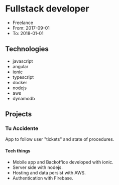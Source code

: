 # Fullstack developer

- Freelance
- From: 2017-09-01
- To: 2018-01-01

## Technologies

- javascript
- angular
- ionic
- typescript
- docker
- nodejs
- aws
- dynamodb

## Projects

### Tu Accidente

App to follow user "tickets" and state of procedures.

#### Tech things

- Mobile app and Backoffice developed with ionic.
- Server side with nodejs.
- Hosting and data persist with AWS.
- Authentication with Firebase.
